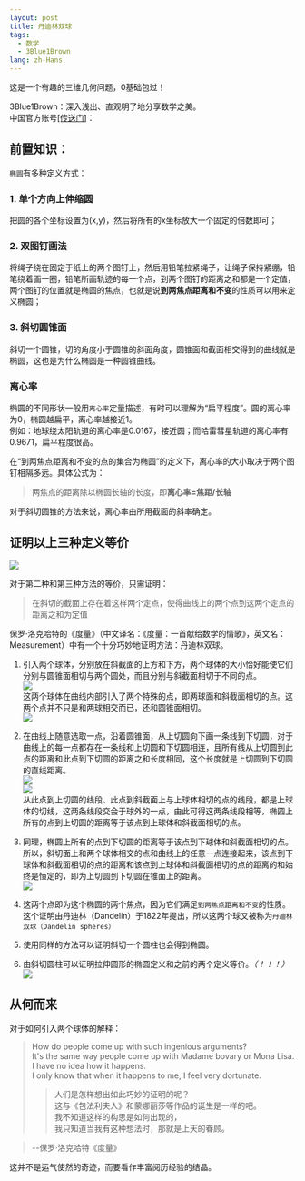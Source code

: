 ```yaml
---
layout: post
title: 丹迪林双球
tags:
  - 数学
  - 3Blue1Brown
lang: zh-Hans
---
```


这是一个有趣的三维几何问题，0基础包过！

<!--more-->

3Blue1Brown：深入浅出、直观明了地分享数学之美。  
中国官方账号[[传送门]](https://space.bilibili.com/88461692/#/)：

## 前置知识：

`椭圆`有多种定义方式：  

### 1. 单个方向上伸缩圆  
把圆的各个坐标设置为(x,y)，然后将所有的x坐标放大一个固定的倍数即可；

### 2. 双图钉画法  
将绳子绕在固定于纸上的两个图钉上，然后用铅笔拉紧绳子，让绳子保持紧绷，铅笔绕着画一圈，铅笔所画轨迹的每一个点，到两个图钉的距离之和都是一个定值，两个图钉的位置就是椭圆的焦点，也就是说**到两焦点距离和不变**的性质可以用来定义椭圆；

### 3. 斜切圆锥面  
斜切一个圆锥，切的角度小于圆锥的斜面角度，圆锥面和截面相交得到的曲线就是椭圆，这也是为什么椭圆是一种圆锥曲线。

### 离心率

椭圆的不同形状一般用`离心率`定量描述，有时可以理解为“扁平程度”。圆的离心率为0，椭圆越扁平，离心率越接近1。  
例如：地球绕太阳轨道的离心率是0.0167，接近圆；而哈雷彗星轨道的离心率有0.9671，扁平程度很高。 

在“到两焦点距离和不变的点的集合为椭圆”的定义下，离心率的大小取决于两个图钉相隔多远。具体公式为： 
> 两焦点的距离除以椭圆长轴的长度，即**离心率=焦距/长轴**

对于斜切圆锥的方法来说，离心率由所用截面的斜率确定。

## 证明以上三种定义等价

![](https://raw.githubusercontent.com/chen866/chen866.github.io/master/assets/images/2018-08-24-06.png)

对于第二种和第三种方法的等价，只需证明：  
> 在斜切的截面上存在着这样两个定点，使得曲线上的两个点到这两个定点的距离之和为定值

保罗·洛克哈特的《度量》（中文译名：《度量：一首献给数学的情歌》，英文名：Measurement）中有一个十分巧妙地证明方法：丹迪林双球。

1. 引入两个球体，分别放在斜截面的上方和下方，两个球体的大小恰好能使它们分别与圆锥面相切与两个圆处，而且分别与斜截面相切于不同的点。  
![](https://raw.githubusercontent.com/chen866/chen866.github.io/master/assets/images/2018-08-24-01.png)  
这两个球体在曲线内部引入了两个特殊的点，即两球面和斜截面相切的点。这两个点并不只是和两球相交而已，还和圆锥面相切。  
![](https://raw.githubusercontent.com/chen866/chen866.github.io/master/assets/images/2018-08-24-02.png)

2. 在曲线上随意选取一点，沿着圆锥面，从上切圆向下画一条线到下切圆，对于曲线上的每一点都存在一条线和上切圆和下切圆相连，且所有线从上切圆到此点的距离和此点到下切圆的距离之和长度相同，这个长度就是上切圆到下切圆的直线距离。  
![](https://raw.githubusercontent.com/chen866/chen866.github.io/master/assets/images/2018-08-24-03.png)  
![](https://raw.githubusercontent.com/chen866/chen866.github.io/master/assets/images/2018-08-24-04.png)  
从此点到上切圆的线段、此点到斜截面上与上球体相切的点的线段，都是上球体的切线，这两条线段交会于球外的一点，由此可得这两条线段相等，椭圆上所有的点到上切圆的距离等于该点到上球体和斜截面相切的点。

3. 同理，椭圆上所有的点到下切圆的距离等于该点到下球体和斜截面相切的点。  
所以，斜切面上和两个球体相交的点和曲线上的任意一点连接起来，该点到下球体和斜截面相切的点的距离和该点到上球体和斜截面相切的点的距离的和始终是恒定的，即为上切圆到下切圆在锥面上的距离。  
![](https://raw.githubusercontent.com/chen866/chen866.github.io/master/assets/images/2018-08-24-05.png)  

4. 这两个点即为这个椭圆的两个焦点，因为它们满足`到两焦点距离和不变`的性质。  
这个证明由丹迪林（Dandelin）于1822年提出，所以这两个球又被称为`丹迪林双球（Dandelin spheres）`  

5. 使用同样的方法可以证明斜切一个圆柱也会得到椭圆。  

6. 由斜切圆柱可以证明拉伸圆形的椭圆定义和之前的两个定义等价。*（！！！）*  
![](https://raw.githubusercontent.com/chen866/chen866.github.io/master/assets/images/2018-08-24-07.png)

## 从何而来

对于如何引入两个球体的解释：

> How do people come up with such ingenious arguments?  
It's the same way people come up with Madame bovary or Mona Lisa.   
I have no idea how it happens.   
I only know that when it happens to me, I feel very dortunate.
>> 人们是怎样想出如此巧妙的证明的呢？  
这与《包法利夫人》和蒙娜丽莎等作品的诞生是一样的吧。  
我不知道这样的构思是如何出现的，  
我只知道当我有这种想法时，那就是上天的眷顾。  

> --保罗·洛克哈特《度量》

这并不是运气使然的奇迹，而要看作丰富阅历经验的结晶。